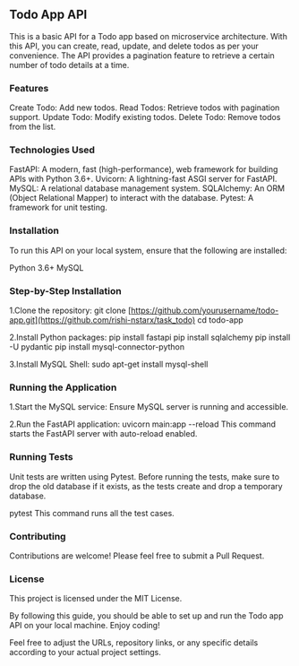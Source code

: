 <h2>Todo App API</h2>

This is a basic API for a Todo app based on microservice architecture. With this API, you can create, read, update, and delete todos as per your convenience. The API provides a pagination feature to retrieve a certain number of todo details at a time.



<h3>Features</h3>

Create Todo: Add new todos.
Read Todos: Retrieve todos with pagination support.
Update Todo: Modify existing todos.
Delete Todo: Remove todos from the list.



<h3>Technologies Used</h3>

FastAPI: A modern, fast (high-performance), web framework for building APIs with Python 3.6+.
Uvicorn: A lightning-fast ASGI server for FastAPI.
MySQL: A relational database management system.
SQLAlchemy: An ORM (Object Relational Mapper) to interact with the database.
Pytest: A framework for unit testing.



<h3>Installation</h3>

To run this API on your local system, ensure that the following are installed:

Python 3.6+
MySQL


<h3>Step-by-Step Installation</h3>

1.Clone the repository:
git clone [https://github.com/yourusername/todo-app.git](https://github.com/rishi-nstarx/task_todo)
cd todo-app

2.Install Python packages:
pip install fastapi
pip install sqlalchemy
pip install -U pydantic
pip install mysql-connector-python

3.Install MySQL Shell:
sudo apt-get install mysql-shell



<h3>Running the Application</h3>

1.Start the MySQL service:
Ensure MySQL server is running and accessible.

2.Run the FastAPI application:
uvicorn main:app --reload
This command starts the FastAPI server with auto-reload enabled.



<h3>Running Tests</h3>
Unit tests are written using Pytest. Before running the tests, make sure to drop the old database if it exists, as the tests create and drop a temporary database.

pytest
This command runs all the test cases.



<h3>Contributing</h3>
Contributions are welcome! Please feel free to submit a Pull Request.


<h3>License</h3>
This project is licensed under the MIT License.


By following this guide, you should be able to set up and run the Todo app API on your local machine. Enjoy coding!

Feel free to adjust the URLs, repository links, or any specific details according to your actual project settings.
